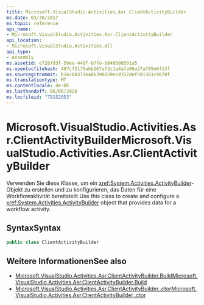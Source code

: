 ```yaml
---
title: Microsoft.VisualStudio.Activities.Asr.ClientActivityBuilder
ms.date: 03/30/2017
ms.topic: reference
api_name:
- Microsoft.VisualStudio.Activities.Asr.ClientActivityBuilder
api_location:
- Microsoft.VisualStudio.Activities.dll
api_type:
- Assembly
ms.assetid: e7287d3f-59ee-448f-b7fe-b640508501a5
ms.openlocfilehash: 497cf5170abb167af2c1a4a7a96a27a795e6f13f
ms.sourcegitcommit: b16c00371ea06398859ecd157defc81301c9070f
ms.translationtype: MT
ms.contentlocale: de-DE
ms.lasthandoff: 06/06/2020
ms.locfileid: "79152053"
---
```

# <a name="microsoftvisualstudioactivitiesasrclientactivitybuilder"></a><span data-ttu-id="11b1f-102">Microsoft.VisualStudio.Activities.Asr.ClientActivityBuilder</span><span class="sxs-lookup"><span data-stu-id="11b1f-102">Microsoft.VisualStudio.Activities.Asr.ClientActivityBuilder</span></span>
<span data-ttu-id="11b1f-103">Verwenden Sie diese Klasse, um ein <xref:System.Activities.ActivityBuilder>-Objekt zu erstellen und zu konfigurieren, das Daten für eine Workflowaktivität bereitstellt.</span><span class="sxs-lookup"><span data-stu-id="11b1f-103">Use this class to create and configure a <xref:System.Activities.ActivityBuilder> object that provides data for a workflow activity.</span></span>  
  
## <a name="syntax"></a><span data-ttu-id="11b1f-104">Syntax</span><span class="sxs-lookup"><span data-stu-id="11b1f-104">Syntax</span></span>  
  
```csharp  
public class ClientActivityBuilder
```  
  
## <a name="see-also"></a><span data-ttu-id="11b1f-105">Weitere Informationen</span><span class="sxs-lookup"><span data-stu-id="11b1f-105">See also</span></span>

- [<span data-ttu-id="11b1f-106">Microsoft.VisualStudio.Activities.Asr.ClientActivityBuilder.Build</span><span class="sxs-lookup"><span data-stu-id="11b1f-106">Microsoft.VisualStudio.Activities.Asr.ClientActivityBuilder.Build</span></span>](microsoft-visualstudio-activities-asr-clientactivitybuilder-build.md)
- [<span data-ttu-id="11b1f-107">Microsoft.VisualStudio.Activities.Asr.ClientActivityBuilder..ctor</span><span class="sxs-lookup"><span data-stu-id="11b1f-107">Microsoft.VisualStudio.Activities.Asr.ClientActivityBuilder..ctor</span></span>](microsoft-visualstudio-activities-asr-clientactivitybuilder-ctor.md)
